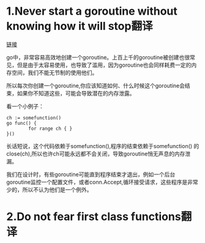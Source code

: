 # 1.Never start a goroutine without knowing how it will stop翻译

[链接](https://dave.cheney.net/2016/12/22/never-start-a-goroutine-without-knowing-how-it-will-stop)

go中，非常容易高效地创建一个goroutine。上百上千的goroutine被创建也很常见，但是由于太容易使用，也导致了滥用，因为goroutine也会同样耗费一定的内存空间，我们不能无节制的使用他们。

所以每次你创建一个goroutine,你应该知道如何、什么时候这个goroutine会结束，如果你不知道这些，可能会导致潜在的内存泄露。

看一个小例子：

```
ch := somefunction()
go func() {
        for range ch { }
}()
```

长话短说，这个代码依赖于somefunction\(\),程序的结束依赖于somefunction\(\) 的close\(ch\),所以也许ch可能永远都不会关闭，导致goroutine悄无声息的内存泄漏。

我们在设计时，有些goroutine可能直到程序结束才退出，例如一个后台goroutine监控一个配置文件，或者conn.Accept,循环接受请求，这些程序是非常少的，所以不认为他们是一个例外。

# 2.Do not fear first class functions翻译

# 



